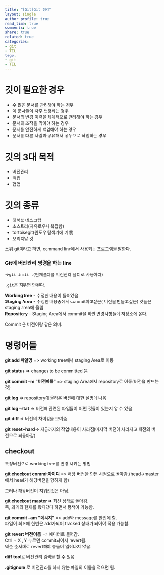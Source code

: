 ```yaml
---
title: "[Git]Git 정리"
layout: single
author_profile: true
read_time: true
comments: true
share: true
related: true
categories:
- git
- TIL
tags:
- git
- TIL
---
```


# 깃이 필요한 경우 

* 수 많은 문서를 관리해야 하는 경우 
* 이 문서들이 자주 변경되는 경우 
* 문서의 변경 이력을 체계적으로 관리해야 하는 경우 
* 문서의 조작을 막아야 하는 경우 
* 문서를 안전하게 백업해야 하는 경우 
* 문서를 다른 사람과 공유해서 공동으로 작업하는 경우 


# 깃의 3대 목적 

* 버전관리 
* 백업 
* 협업 

 
# 깃의 종류 
* 깃허브 데스크탑 
* 소스트리(자유로우나 복잡함) 
* tortoisegit(윈도우 탐색기에 기생) 
* 오리지날 깃 


소위 git이라고 하면, command line에서 사용되는 프로그램을 말한다.    

 
### Git에 버전관리 명령을 하는  line 

=>` git innit . `(현재폴더를 버전관리 폴더로 사용하라)    

`.git`은 지우면 안된다.    

**Working tree** - 수정한 내용이 들어있음    
**Staging Area** - 수정한 내용중에서 commit하고싶은( 버전을 만들고싶은) 것들은 staging area에 올림    
**Repository** - Staging Area에서 commit을 하면 변경사항들이 저장소에 온다.    


Commit 은 버전이랑 같은 의미.    

 
# 명령어들 

**git add 파일명** => working tree에서 staging Area로 이동    

**git status** => changes to be committed 뜸    

**git commit –m "버전이름"**  => staging Area에서 repository로 이동(버전을 만드는 것)    

**git log** => repository에 올라온 버전에 대한 설명이 나옴    

**git log –stat** => 버전에 관련된 파일들이 어떤 것들이 있는지 알 수 있음    

**git diff** => 버전의 차이점을 보여줌    

**git reset –hard**=> 지금까지의 작업내용이 사라짐(마지막 버전이 사라지고 이전의 버전으로 되돌아감)    


## checkout 

특정버전으로 working tree를 변경 시키는 방법. 


**git checkout commit아이디** => 해당 버전을 만든 시점으로 돌아감.(head->master에서 head가 해당버전을 향하게 함)    

그러나 해당버전이 지워진것은 아님.    

**git checkout master** => 최신 상태로 돌아감.    
즉, 과거와 현재를 왔다갔다 하면서 탐색이 가능함.    

**git commit –am "메시지"** => add와 message를 한번에 함.    
파일이 최초에 한번은 add가되어 tracked 상태가 되어야 적용 가능함.    


**git revert 버전이름** => 에디터로 들어감.    
Ctrl + X , Y 누르면 commit되어서 revert됨.    
역순 순서대로 revert해야 충돌이 일어나지 않음.    

**diff tool**로 버전관리 검색을 할 수 있음   

**.gitignore** 로 버전관리를 하지 않는 파일의 이름을 적으면 됨.